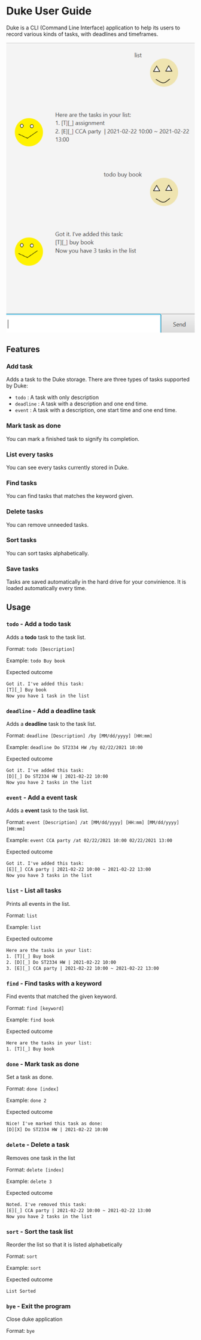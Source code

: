 # Duke User Guide

Duke is a CLI (Command Line Interface) application to help its users to record various kinds of tasks, with deadlines and timeframes. 


![](Ui.png)

## Features

### Add task

Adds a task to the Duke storage. There are three types of tasks supported by Duke:
* `todo` : A task with only description
* `deadline` : A task with a description and one end time.
* `event` : A task with a description, one start time and one end time.

### Mark task as done

You can mark a finished task to signify its completion.

### List every tasks

You can see every tasks currently stored in Duke.

### Find tasks

You can find tasks that matches the keyword given.

### Delete tasks

You can remove unneeded tasks.

### Sort tasks

You can sort tasks alphabetically.

### Save tasks

Tasks are saved automatically in the hard drive for your convinience. It is loaded automatically every time.

## Usage

### `todo` - Add a **todo** task

Adds a **todo** task to the task list.

Format: `todo [Description]`

Example: `todo Buy book`

Expected outcome
```
Got it. I've added this task:
[T][_] Buy book
Now you have 1 task in the list
```
### `deadline` - Add a **deadline** task

Adds a **deadline** task to the task list.

Format: `deadline [Description] /by [MM/dd/yyyy] [HH:mm]`

Example: `deadline Do ST2334 HW /by 02/22/2021 10:00`

Expected outcome
```
Got it. I've added this task:
[D][_] Do ST2334 HW | 2021-02-22 10:00
Now you have 2 tasks in the list
```
### `event` - Add a **event** task

Adds a **event** task to the task list.

Format: `event [Description] /at [MM/dd/yyyy] [HH:mm] [MM/dd/yyyy] [HH:mm]`

Example: `event CCA party /at 02/22/2021 10:00 02/22/2021 13:00`

Expected outcome
```
Got it. I've added this task:
[E][_] CCA party | 2021-02-22 10:00 ~ 2021-02-22 13:00
Now you have 3 tasks in the list
```
### `list` - List all tasks

Prints all events in the list.

Format: `list`

Example: `list`

Expected outcome
```
Here are the tasks in your list:
1. [T][_] Buy book
2. [D][_] Do ST2334 HW | 2021-02-22 10:00
3. [E][_] CCA party | 2021-02-22 10:00 ~ 2021-02-22 13:00
```
### `find` - Find tasks with a keyword

Find events that matched the given keyword.

Format: `find [keyword]`

Example: `find book`

Expected outcome
```
Here are the tasks in your list:
1. [T][_] Buy book
```
### `done` - Mark task as done

Set a task as done.

Format: `done [index]`

Example: `done 2`

Expected outcome
```
Nice! I've marked this task as done:
[D][X] Do ST2334 HW | 2021-02-22 10:00
```

### `delete` - Delete a task

Removes one task in the list

Format: `delete [index]`

Example: `delete 3`

Expected outcome
```
Noted. I've removed this task:
[E][_] CCA party | 2021-02-22 10:00 ~ 2021-02-22 13:00
Now you have 2 tasks in the list
```
### `sort` - Sort the task list

Reorder the list so that it is listed alphabetically

Format: `sort`

Example: `sort`

Expected outcome
```
List Sorted
```
### `bye` - Exit the program

Close duke application

Format: `bye`



